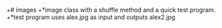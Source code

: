 +# images
+*image class with a shuffle method and a quick test program.
+*test program uses alex.jpg as input and outputs alex2.jpg
